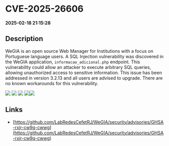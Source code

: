 # CVE-2025-26606

**2025-02-18 21:15:28**

## Description
WeGIA is an open source Web Manager for Institutions with a focus on Portuguese language users. A SQL Injection vulnerability was discovered in the WeGIA application, `informacao_adicional.php` endpoint. This vulnerability could allow an attacker to execute arbitrary SQL queries, allowing unauthorized access to sensitive information. This issue has been addressed in version 3.2.13 and all users are advised to upgrade. There are no known workarounds for this vulnerability.

![](https://img.shields.io/static/v1?label=Exploit&message=Yes&color=red)
![](https://img.shields.io/static/v1?label=Score&message=10.0&color=red)
![](https://img.shields.io/static/v1?label=Severity&message=CRITICAL&color=red)
![](https://img.shields.io/static/v1?label=CWE&message=SQL&color=green)![](https://img.shields.io/static/v1?label=CWE&message=SQL&color=green)

## Links
- [https://github.com/LabRedesCefetRJ/WeGIA/security/advisories/GHSA-rxjr-cw9q-cwwg](https://github.com/LabRedesCefetRJ/WeGIA/security/advisories/GHSA-rxjr-cw9q-cwwg)
